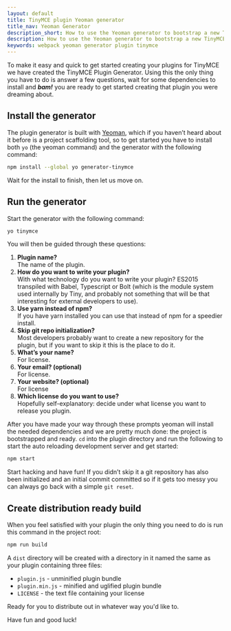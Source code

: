 ```yaml
---
layout: default
title: TinyMCE plugin Yeoman generator
title_nav: Yeoman Generator
description_short: How to use the Yeoman generator to bootstrap a new TinyMCE plugin
description: How to use the Yeoman generator to bootstrap a new TinyMCE plugin using ES2015/Babel or TypeScript.
keywords: webpack yeoman generator plugin tinymce
---
```


To make it easy and quick to get started creating your plugins for TinyMCE we have created the TinyMCE Plugin Generator. Using this the only thing you have to do is answer a few questions, wait for some dependencies to install and ***bam!*** you are ready to get started creating that plugin you were dreaming about. 


## Install the generator
The plugin generator is built with [Yeoman](http://yeoman.io/), which if you haven’t heard about it before is a project scaffolding tool, so to get started you have to install both `yo` (the yeoman command) and the generator with the following command:

```bash
npm install --global yo generator-tinymce
```

Wait for the install to finish, then let us move on. 

## Run the generator
Start the generator with the following command:


```bash
yo tinymce
```

You will then be guided through these questions:

1. **Plugin name?**  
The name of the plugin.
2. **How do you want to write your plugin?**  
With what technology do you want to write your plugin? ES2015 transpiled with Babel, Typescript or Bolt (which is the module system used internally by Tiny, and probably not something that will be that interesting for external developers to use).
3. **Use yarn instead of npm?**  
If you have yarn installed you can use that instead of npm for a speedier install.
4. **Skip git repo initialization?**  
Most developers probably want to create a new repository for the plugin, but if you want to skip it this is the place to do it.
5. **What’s your name?**  
For license.
6. **Your email? (optional)**  
For license.
7. **Your website? (optional)**  
For license
8. **Which license do you want to use?**  
Hopefully self-explanatory: decide under what license you want to release you plugin.

After you have made your way through these prompts yeoman will install the needed dependencies and we are pretty much done: the project is bootstrapped and ready. `cd` into the plugin directory and run the following to start the auto reloading development server and get started:

```bash
npm start
```

Start hacking and have fun! If you didn’t skip it a git repository has also been initialized and an initial commit committed so if it gets too messy you can always go back with a simple `git reset`.


## Create distribution ready build

When you feel satisfied with your plugin the only thing you need to do is run this command in the project root:

```bash
npm run build
```

A `dist` directory will be created with a directory in it named the same as your plugin containing three files:

* `plugin.js` - unminified plugin bundle
* `plugin.min.js` - minified and uglified plugin bundle
* `LICENSE` - the text file containing your license

Ready for you to distribute out in whatever way you'd like to. 

Have fun and good luck!
